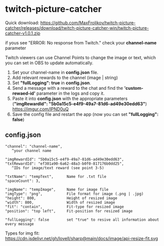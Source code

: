 # twitch-picture-catcher

Quick download: https://github.com/MaxFrolikov/twitch-picture-catcher/releases/download/twitch-picture-catcher-win/twitch-picture-catcher-v1.0.1.zip

if yous see "ERROR: No response from Twitch." check your **channel-name** parameter 

Twitch viewers can use Channel Points to change the image or text, which you can set in OBS to update automatically.

1. Set your channel-name in **config.json** file.
2. Add relevant rewards to the channel (image | string)
3. Set **"fullLogging": true** in **config.json**.
4. Send a message with a reward to the chat and find the **'custom-rewaed-id'** parameter in the logs and copy it.
5. Paste it into **config.json** with the appropriate parameters (**"imgRewardId": "5b0a15c5-e4f9-49a7-81d6-ad49e30edd63"**) https://imgur.com/lPND0uQ
7. Save the config file and restart the app (now you can set **"fullLogging": false**)

## config.json
	"channel": "channel-name",
       ^your channel name

	"imgRewardId": "5b0a15c5-e4f9-49a7-81d6-ad49e30edd63",
	"txtRewardId": "ef301a90-6a62-48a3-b0f0-817176b0dd25",
       ^IDs for image/text reward (see point 3-5)
    
	"txtName": "tempText",      Name for .txt file
	"spaceCount": 3,

	"imgName": "tempImage",     Name for image file
	"imgType": "png",           File format for image (.png | .jpg)
	"height": 800,              Height of resized image 
	"width": 800,               Width of resized image
	"fit": "contain",           Fit-type for resized image
	"position": "top left",     Fit-position for resized image

	"fullLogging": false        set "true" to resive all information about every message

Types for img fit: https://cdn.jsdelivr.net/gh/lovell/sharp@main/docs/image/api-resize-fit.svg
